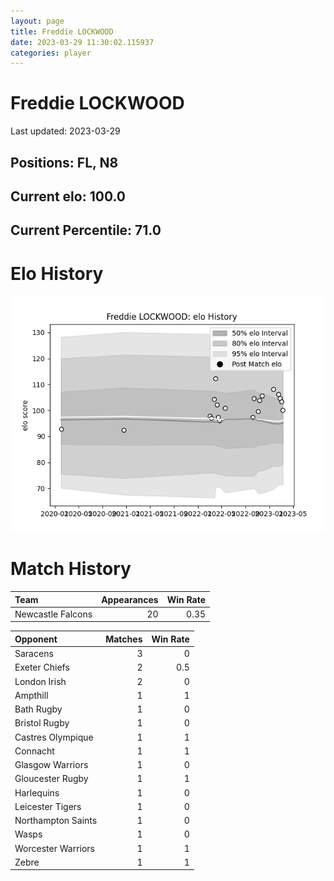 ```yaml
---  
layout: page  
title: Freddie LOCKWOOD  
date: 2023-03-29 11:30:02.115937  
categories: player  
---
```

# Freddie LOCKWOOD


Last updated: 2023-03-29
## Positions: FL, N8

## Current elo: 100.0

## Current Percentile: 71.0

# Elo History


![elo history](history_FreddieLOCKWOOD.png)
# Match History


| Team              |   Appearances |   Win Rate |
|:------------------|--------------:|-----------:|
| Newcastle Falcons |            20 |       0.35 |

| Opponent           |   Matches |   Win Rate |
|:-------------------|----------:|-----------:|
| Saracens           |         3 |        0   |
| Exeter Chiefs      |         2 |        0.5 |
| London Irish       |         2 |        0   |
| Ampthill           |         1 |        1   |
| Bath Rugby         |         1 |        0   |
| Bristol Rugby      |         1 |        0   |
| Castres Olympique  |         1 |        1   |
| Connacht           |         1 |        1   |
| Glasgow Warriors   |         1 |        0   |
| Gloucester Rugby   |         1 |        1   |
| Harlequins         |         1 |        0   |
| Leicester Tigers   |         1 |        0   |
| Northampton Saints |         1 |        0   |
| Wasps              |         1 |        0   |
| Worcester Warriors |         1 |        1   |
| Zebre              |         1 |        1   |